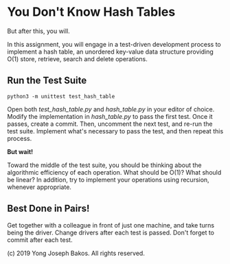 # You Don't Know Hash Tables

But after this, you will.

In this assignment, you will engage in a test-driven development process to
implement a hash table, an unordered key-value data structure providing O(1)
store, retrieve, search and delete operations.

## Run the Test Suite

`python3 -m unittest test_hash_table`

Open both *test_hash_table.py* and *hash_table.py* in your editor of choice. Modify the implementation in *hash_table.py* to pass the first test. Once it passes, create a commit. Then, uncomment the next test, and re-run the test suite. Implement what's necessary to pass the test, and then repeat this process.

**But wait!**

Toward the middle of the test suite, you should be thinking about the algorithmic efficiency of each operation. What should be O(1)? What should be linear? In addition, try to implement your operations using recursion, whenever appropriate.

## Best Done in Pairs!

Get together with a colleague in front of just one machine, and take turns being the driver. Change drivers after each test is passed. Don't forget to commit after each test.

(c) 2019 Yong Joseph Bakos. All rights reserved.
